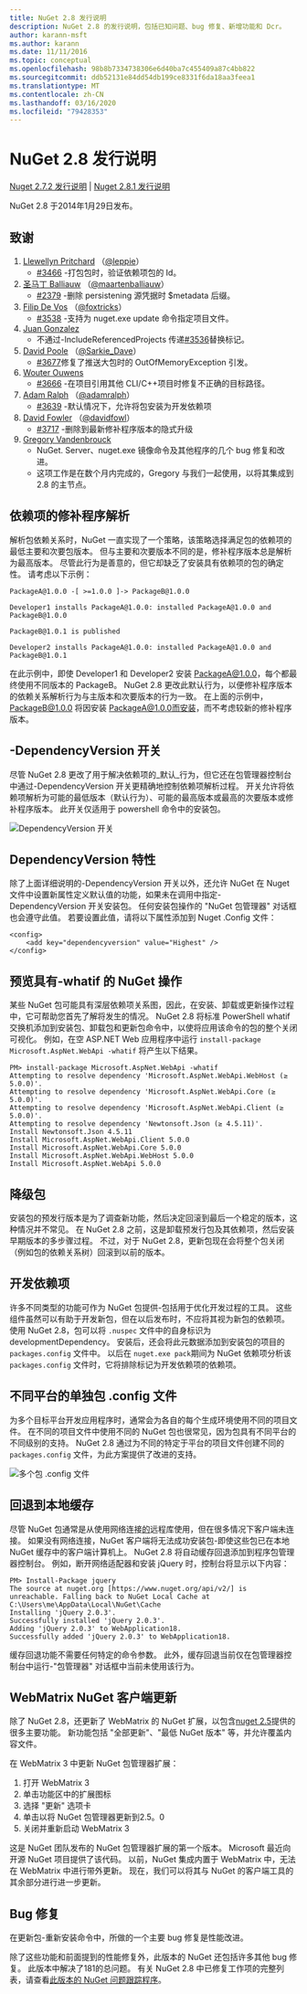 ```yaml
---
title: NuGet 2.8 发行说明
description: NuGet 2.8 的发行说明，包括已知问题、bug 修复、新增功能和 Dcr。
author: karann-msft
ms.author: karann
ms.date: 11/11/2016
ms.topic: conceptual
ms.openlocfilehash: 98b8b7334738306e6d40ba7c455409a87c4bb822
ms.sourcegitcommit: ddb52131e84dd54db199ce8331f6da18aa3feea1
ms.translationtype: MT
ms.contentlocale: zh-CN
ms.lasthandoff: 03/16/2020
ms.locfileid: "79428353"
---
```

# <a name="nuget-28-release-notes"></a>NuGet 2.8 发行说明

[Nuget 2.7.2 发行说明](../release-notes/nuget-2.7.2.md) | [Nuget 2.8.1 发行说明](../release-notes/nuget-2.8.1.md)

NuGet 2.8 于2014年1月29日发布。

## <a name="acknowledgements"></a>致谢

1. [Llewellyn Pritchard](https://www.codeplex.com/site/users/view/leppie) （[@leppie](https://twitter.com/leppie)）
    - [#3466](https://nuget.codeplex.com/workitem/3466) -打包包时，验证依赖项包的 Id。
2. [圣马丁 Balliauw](https://www.codeplex.com/site/users/view/maartenba) （[@maartenballiauw](https://twitter.com/maartenballiauw)）
    - [#2379](https://nuget.codeplex.com/workitem/2379) -删除 persistening 源凭据时 $metadata 后缀。
3. [Filip De Vos](https://www.codeplex.com/site/users/view/FilipDeVos) （[@foxtricks](https://twitter.com/foxtricks)）
    - [#3538](http://nuget.codeplex.com/workitem/3538) -支持为 nuget.exe update 命令指定项目文件。
4. [Juan Gonzalez](https://www.codeplex.com/site/users/view/jjgonzalez)
    - 不通过-IncludeReferencedProjects 传递[#3536](http://nuget.codeplex.com/workitem/3536)替换标记。
5. [David Poole](https://www.codeplex.com/site/users/view/Sarkie) （[@Sarkie_Dave](https://twitter.com/Sarkie_Dave)）
    - [#3677](http://nuget.codeplex.com/workitem/3677)修复了推送大包时的 OutOfMemoryException 引发。
6. [Wouter Ouwens](https://www.codeplex.com/site/users/view/Despotes)
    - [#3666](http://nuget.codeplex.com/workitem/3666) -在项目引用其他 CLI/C++项目时修复不正确的目标路径。
7. [Adam Ralph](http://www.codeplex.com/site/users/view/adamralph) （[@adamralph](https://twitter.com/adamralph)）
    - [#3639](https://nuget.codeplex.com/workitem/3639) -默认情况下，允许将包安装为开发依赖项
8. [David Fowler](https://www.codeplex.com/site/users/view/dfowler) （[@davidfowl](https://twitter.com/davidfowl)）
    - [#3717](https://nuget.codeplex.com/workitem/3717) -删除到最新修补程序版本的隐式升级
9. [Gregory Vandenbrouck](https://www.codeplex.com/site/users/view/vdbg)
    - NuGet. Server、nuget.exe 镜像命令及其他程序的几个 bug 修复和改进。
    - 这项工作是在数个月内完成的，Gregory 与我们一起使用，以将其集成到2.8 的主节点。

## <a name="patch-resolution-for-dependencies"></a>依赖项的修补程序解析

解析包依赖关系时，NuGet 一直实现了一个策略，该策略选择满足包的依赖项的最低主要和次要包版本。 但与主要和次要版本不同的是，修补程序版本总是解析为最高版本。 尽管此行为是善意的，但它却缺乏了安装具有依赖项的包的确定性。 请考虑以下示例：

    PackageA@1.0.0 -[ >=1.0.0 ]-> PackageB@1.0.0

    Developer1 installs PackageA@1.0.0: installed PackageA@1.0.0 and PackageB@1.0.0

    PackageB@1.0.1 is published

    Developer2 installs PackageA@1.0.0: installed PackageA@1.0.0 and PackageB@1.0.1

在此示例中，即使 Developer1 和 Developer2 安装 PackageA@1.0.0，每个都最终使用不同版本的 PackageB。 NuGet 2.8 更改此默认行为，以便修补程序版本的依赖关系解析行为与主版本和次要版本的行为一致。 在上面的示例中，PackageB@1.0.0 将因安装 PackageA@1.0.0而安装，而不考虑较新的修补程序版本。

## <a name="-dependencyversion-switch"></a>-DependencyVersion 开关

尽管 NuGet 2.8 更改了用于解决依赖项的_默认_行为，但它还在包管理器控制台中通过-DependencyVersion 开关更精确地控制依赖项解析过程。 开关允许将依赖项解析为可能的最低版本（默认行为）、可能的最高版本或最高的次要版本或修补程序版本。  此开关仅适用于 powershell 命令中的安装包。

![DependencyVersion 开关](./media/NuGet-2.8/dependencyversion.png)

## <a name="dependencyversion-attribute"></a>DependencyVersion 特性

除了上面详细说明的-DependencyVersion 开关以外，还允许 NuGet 在 Nuget 文件中设置新属性定义默认值的功能，如果未在调用中指定-DependencyVersion 开关安装包。 任何安装包操作的 "NuGet 包管理器" 对话框也会遵守此值。 若要设置此值，请将以下属性添加到 Nuget .Config 文件：

    <config>
        <add key="dependencyversion" value="Highest" />
    </config>

## <a name="preview-nuget-operations-with--whatif"></a>预览具有-whatif 的 NuGet 操作

某些 NuGet 包可能具有深层依赖项关系图，因此，在安装、卸载或更新操作过程中，它可帮助您首先了解将发生的情况。 NuGet 2.8 将标准 PowerShell whatif 交换机添加到安装包、卸载包和更新包命令中，以使将应用该命令的包的整个关闭可视化。 例如，在空 ASP.NET Web 应用程序中运行 `install-package Microsoft.AspNet.WebApi -whatif` 将产生以下结果。

    PM> install-package Microsoft.AspNet.WebApi -whatif
    Attempting to resolve dependency 'Microsoft.AspNet.WebApi.WebHost (≥ 5.0.0)'.
    Attempting to resolve dependency 'Microsoft.AspNet.WebApi.Core (≥ 5.0.0)'.
    Attempting to resolve dependency 'Microsoft.AspNet.WebApi.Client (≥ 5.0.0)'.
    Attempting to resolve dependency 'Newtonsoft.Json (≥ 4.5.11)'.
    Install Newtonsoft.Json 4.5.11
    Install Microsoft.AspNet.WebApi.Client 5.0.0
    Install Microsoft.AspNet.WebApi.Core 5.0.0
    Install Microsoft.AspNet.WebApi.WebHost 5.0.0
    Install Microsoft.AspNet.WebApi 5.0.0

## <a name="downgrade-package"></a>降级包

安装包的预发行版本是为了调查新功能，然后决定回滚到最后一个稳定的版本，这种情况并不常见。 在 NuGet 2.8 之前，这是卸载预发行包及其依赖项，然后安装早期版本的多步骤过程。 不过，对于 NuGet 2.8，更新包现在会将整个包关闭（例如包的依赖关系树）回滚到以前的版本。

## <a name="development-dependencies"></a>开发依赖项

许多不同类型的功能可作为 NuGet 包提供-包括用于优化开发过程的工具。 这些组件虽然可以有助于开发新包，但在以后发布时，不应将其视为新包的依赖项。 使用 NuGet 2.8，包可以将 `.nuspec` 文件中的自身标识为 developmentDependency。 安装后，还会将此元数据添加到安装包的项目的 `packages.config` 文件中。 以后在 `nuget.exe pack`期间为 NuGet 依赖项分析该 `packages.config` 文件时，它将排除标记为开发依赖项的依赖项。

## <a name="individual-packagesconfig-files-for-different-platforms"></a>不同平台的单独包 .config 文件

为多个目标平台开发应用程序时，通常会为各自的每个生成环境使用不同的项目文件。 在不同的项目文件中使用不同的 NuGet 包也很常见，因为包具有不同平台的不同级别的支持。 NuGet 2.8 通过为不同的特定于平台的项目文件创建不同的 `packages.config` 文件，为此方案提供了改进的支持。

![多个包 .config 文件](./media/NuGet-2.8/multiple-packageconfigs.png)

## <a name="fallback-to-local-cache"></a>回退到本地缓存

尽管 NuGet 包通常是从使用网络连接[的](http://www.nuget.org/)远程库使用，但在很多情况下客户端未连接。 如果没有网络连接，NuGet 客户端将无法成功安装包-即使这些包已在本地 NuGet 缓存中的客户端计算机上。 NuGet 2.8 将自动缓存回退添加到程序包管理器控制台。 例如，断开网络适配器和安装 jQuery 时，控制台将显示以下内容：

    PM> Install-Package jquery
    The source at nuget.org [https://www.nuget.org/api/v2/] is unreachable. Falling back to NuGet Local Cache at C:\Users\me\AppData\Local\NuGet\Cache
    Installing 'jQuery 2.0.3'.
    Successfully installed 'jQuery 2.0.3'.
    Adding 'jQuery 2.0.3' to WebApplication18.
    Successfully added 'jQuery 2.0.3' to WebApplication18.

缓存回退功能不需要任何特定的命令参数。 此外，缓存回退当前仅在包管理器控制台中运行-"包管理器" 对话框中当前未使用该行为。

## <a name="webmatrix-nuget-client-updates"></a>WebMatrix NuGet 客户端更新

除了 NuGet 2.8，还更新了 WebMatrix 的 NuGet 扩展，以包含[nuget 2.5](../release-notes/nuget-2.5.md)提供的很多主要功能。 新功能包括 "全部更新"、"最低 NuGet 版本" 等，并允许覆盖内容文件。

在 WebMatrix 3 中更新 NuGet 包管理器扩展：

1. 打开 WebMatrix 3
1. 单击功能区中的扩展图标
1. 选择 "更新" 选项卡
1. 单击以将 NuGet 包管理器更新到2.5。0
1. 关闭并重新启动 WebMatrix 3

这是 NuGet 团队发布的 NuGet 包管理器扩展的第一个版本。  Microsoft 最近向开源 NuGet 项目提供了该代码。 以前，NuGet 集成内置于 WebMatrix 中，无法在 WebMatrix 中进行带外更新。  现在，我们可以将其与 NuGet 的客户端工具的其余部分进行进一步更新。

## <a name="bug-fixes"></a>Bug 修复

在更新包-重新安装命令中，所做的一个主要 bug 修复是性能改进。

除了这些功能和前面提到的性能修复外，此版本的 NuGet 还包括许多其他 bug 修复。 此版本中解决了181的总问题。 有关 NuGet 2.8 中已修复工作项的完整列表，请查看[此版本的 NuGet 问题跟踪程序](https://nuget.codeplex.com/workitem/list/advanced?release=NuGet%202.8&status=all)。
